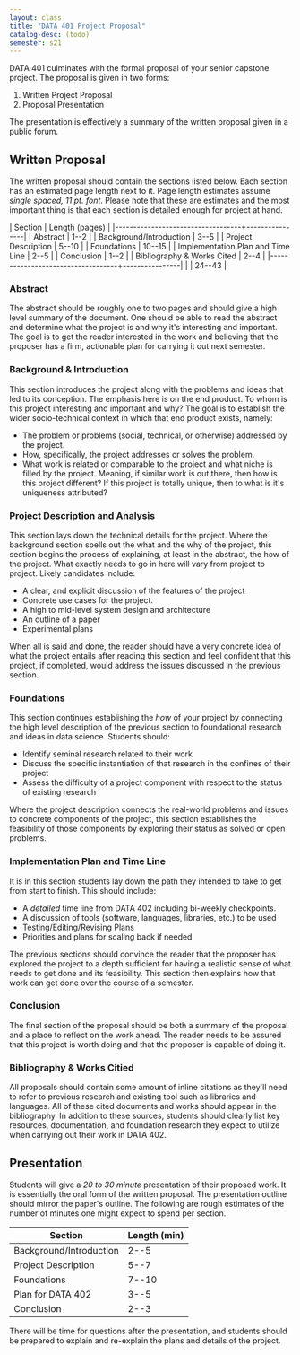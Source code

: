 ```yaml
---
layout: class
title: "DATA 401 Project Proposal"
catalog-desc: (todo)
semester: s21
---
```


DATA 401 culminates with the formal proposal of your senior capstone
project. The proposal is given in two forms:

1. Written Project Proposal
2. Proposal Presentation

The presentation is effectively a summary of the written proposal given in a public forum.

## Written Proposal

The written proposal should contain the sections listed below. Each
section has an estimated page length next to it. Page length estimates
assume *single spaced, 11 pt. font*. Please note that these are
estimates and the most important thing is that each section is
detailed enough for project at hand.

| Section                           | Length (pages) |
|-----------------------------------+----------------|
| Abstract                          |           1--2 |
| Background/Introduction           |           3--5 |
| Project Description               |          5--10 |
| Foundations                       |         10--15 |
| Implementation Plan and Time Line |           2--5 |
| Conclusion                        |           1--2 |
| Bibliography & Works Cited        |           2--4 |
|-----------------------------------+----------------|
|                                   |         24--43 |

### Abstract

The abstract should be roughly one to two pages and should give a high
level summary of the document. One should be able to read the abstract
and determine what the project is and why it's interesting and
important. The goal is to get the reader interested in the work and
believing that the proposer has a firm, actionable plan for carrying
it out next semester.

### Background & Introduction

This section introduces the project along with the problems and ideas that led to its conception. The emphasis here is on the end product. To whom is this project interesting and important and why? The goal is to establish the wider socio-technical context in which that end product exists, namely:

* The problem or problems (social, technical, or otherwise) addressed
  by the project.
* How, specifically, the project addresses or solves the problem.
* What work is related or comparable to the project and what niche is
  filled by the project. Meaning, if similar work is out there, then
  how is this project different? If this project is totally unique,
  then to what is it's uniqueness attributed?

### Project Description and Analysis

This section lays down the technical details for the project. Where
the background section spells out the what and the why of the project,
this section begins the process of explaining, at least in the
abstract, the how of the project. What exactly needs to go in here
will vary from project to project. Likely candidates include:

* A clear, and explicit discussion of the features of the project
* Concrete use cases for the project.
* A high to mid-level system design and architecture
* An outline of a paper
* Experimental plans

When all is said and done, the reader should have a very concrete idea
of what the project entails after reading this section and feel
confident that this project, if completed, would address the issues
discussed in the previous section.

### Foundations

This section continues establishing the *how* of your project by
connecting the high level description of the previous section to
foundational research and ideas in data science. Students should:

* Identify seminal research related to their work
* Discuss the specific instantiation of that research in the confines of their project
* Assess the difficulty of a project component with respect to the status of existing research

Where the project description connects the real-world problems and
issues to concrete components of the project, this section establishes
the feasibility of those components by exploring their status as
solved or open problems.

### Implementation Plan and Time Line

It is in this section students lay down the path they intended to take
to get from start to finish. This should include:

* A *detailed* time line from DATA 402 including bi-weekly checkpoints.
* A discussion of tools (software, languages, libraries, etc.) to be used
* Testing/Editing/Revising Plans
* Priorities and plans for scaling back if needed

The previous sections should convince the reader that the proposer has
explored the project to a depth sufficient for having a realistic
sense of what needs to get done and its feasibility. This section then
explains how that work can get done over the course of a semester.


### Conclusion

The final section of the proposal should be both a summary of the
proposal and a place to reflect on the work ahead. The reader needs to
be assured that this project is worth doing and that the proposer is
capable of doing it.

### Bibliography & Works Citied

All proposals should contain some amount of inline citations as
they'll need to refer to previous research and existing tool such as
libraries and languages. All of these cited documents and works should
appear in the bibliography. In addition to these sources, students
should clearly list key resources, documentation, and foundation
research they expect to utilize when carrying out their work in DATA
402.

## Presentation

Students will give a *20 to 30 minute* presentation of their proposed work. It is essentially the oral form of the written proposal. The presentation outline should mirror the paper's outline. The following are rough estimates of the number of minutes one might expect to spend per section.

| Section                 | Length (min) |
|-------------------------|--------------|
| Background/Introduction | 2--5         |
| Project Description     | 5--7         |
| Foundations             | 7--10        |
| Plan for DATA 402       | 3--5         |
| Conclusion              | 2--3         |


There will be time for questions after the presentation, and students
should be prepared to explain and re-explain the plans and details of
the project.

